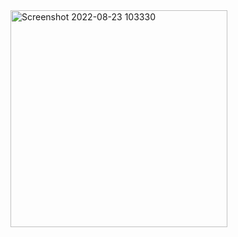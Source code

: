
<img width="347" alt="Screenshot 2022-08-23 103330" src="https://user-images.githubusercontent.com/77541325/186111970-fb626316-bf80-4bed-88a3-1c79d762c09b.png">
